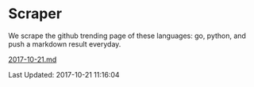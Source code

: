 # Scraper

We scrape the github trending page of these languages: go, python, and push a markdown result everyday.

[2017-10-21.md](https://github.com/borays/Scraper/blob/master/2017-10-21.md)

Last Updated: 2017-10-21 11:16:04